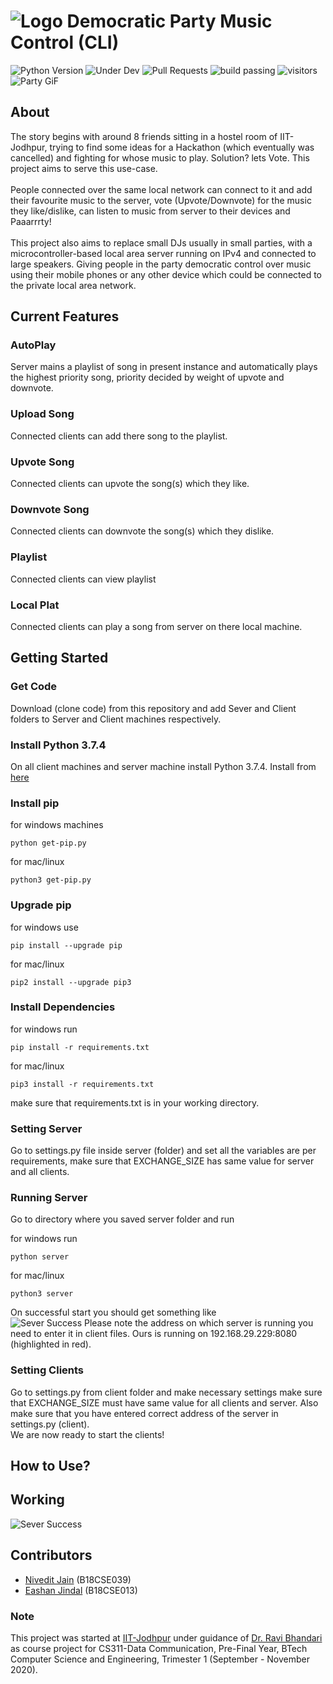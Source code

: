 # ![Logo](https://raw.githubusercontent.com/NiveditJain/muZik/master/files/logo.png) Democratic Party Music Control (CLI) <br>
![Python Version](https://img.shields.io/badge/Python-3.7.4-blue)
![Under Dev](https://img.shields.io/badge/Under-Development-red)
![Pull Requests](https://img.shields.io/badge/Pull%20Requests-Not%20Accepting-purple)
![build passing](https://img.shields.io/badge/Build-Passing-green)
![visitors](https://visitor-badge.glitch.me/badge?page_id=muZik.visitor-badge)
<br>
![Party GiF](https://raw.githubusercontent.com/NiveditJain/muZik/master/files/party.gif)
<br>

## About
The story begins with around 8 friends sitting in a hostel room of
IIT-Jodhpur, trying to find some ideas for a Hackathon (which 
eventually was cancelled) and fighting for whose music to play.
Solution? lets Vote. This project aims to serve this use-case. <br><br>
People connected over the same local network can connect to
it and add their favourite music to the server, 
vote (Upvote/Downvote) for the music they like/dislike,
can listen to music from server to their devices and Paaarrrty! <br><br>
This project also aims to replace small DJs usually in small parties,
with a microcontroller-based local area server running on IPv4 and
connected to large speakers. Giving people in the party democratic
control over music using their mobile phones or any other device 
which could be connected to the private local area network.

## Current Features

### AutoPlay 
Server mains a playlist of song in present instance and automatically
plays the highest priority song, priority decided by weight of 
upvote and downvote.

### Upload Song
Connected clients can add there song to the playlist.

### Upvote Song
Connected clients can upvote the song(s) which they like.

### Downvote Song
Connected clients can downvote the song(s) which they dislike.

### Playlist
Connected clients can view playlist

### Local Plat
Connected clients can play a song from server on there local machine.

## Getting Started

### Get Code
Download (clone code) from this repository and add Sever and Client folders to Server and Client machines respectively.

### Install Python 3.7.4
On all client machines and server machine install Python 3.7.4. Install from [here](https://www.python.org/downloads/release/python-374/)

### Install pip
for windows machines <br>
```
python get-pip.py
```

for mac/linux <br>
```
python3 get-pip.py
```

### Upgrade pip
for windows use <br>
```
pip install --upgrade pip
```

for mac/linux <br>
```
pip2 install --upgrade pip3
```

### Install Dependencies
for windows run <br>
```
pip install -r requirements.txt
```

for mac/linux <br>
```
pip3 install -r requirements.txt
```

make sure that requirements.txt is in your working directory.

### Setting Server
Go to settings.py file inside server (folder) and set all the variables are per requirements, make sure that EXCHANGE_SIZE has same value for server and all clients.

### Running Server
Go to directory where you saved server folder and run

for windows run <br>
```
python server
```

for mac/linux <br>
```
python3 server
```

On successful start you should get something like <br>
![Sever Success](https://raw.githubusercontent.com/NiveditJain/muZik/master/files/server_success.png)
Please note the address on which server is running you need to enter it in client files. Ours is running on 192.168.29.229:8080 (highlighted in red).

### Setting Clients
Go to settings.py from client folder and make necessary settings make sure that EXCHANGE_SIZE must have same value for all clients and server. Also make sure that you have entered correct address of the server in settings.py (client).
<br>
We are now ready to start the clients!

## How to Use?

## Working
![Sever Success](https://raw.githubusercontent.com/NiveditJain/muZik/master/files/base.png)

## Contributors
+ [Nivedit Jain](https://github.com/NiveditJain) (B18CSE039)
+ [Eashan Jindal](https://github.com/eashanjindal) (B18CSE013)

### Note
This project was started at [IIT-Jodhpur](http://iitj.ac.in/) under guidance of [Dr. Ravi Bhandari](https://www.linkedin.com/in/ravi-bhandari-b1172415/) as course project for CS311-Data Communication, Pre-Final Year, BTech Computer Science and Engineering, Trimester 1 (September - November 2020).
